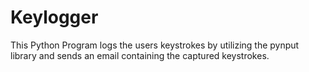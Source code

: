# Keylogger
This Python Program logs the users keystrokes by utilizing the pynput library and sends an email containing the captured keystrokes.
